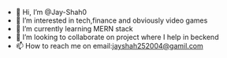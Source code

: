 - 👋 Hi, I’m @Jay-Shah0
- 👀 I’m interested in tech,finance and obviously video games
- 🌱 I’m currently learning MERN stack
- 💞️ I’m looking to collaborate on project where I help in beckend
- 📫 How to reach me on email:jayshah252004@gamil.com

<!---
Jay-Shah0/Jay-Shah0 is a ✨ special ✨ repository because its `README.md` (this file) appears on your GitHub profile.
You can click the Preview link to take a look at your changes.
--->
